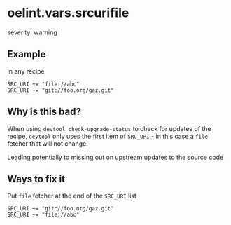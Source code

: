 # oelint.vars.srcurifile

severity: warning

## Example

In any recipe

```
SRC_URI += "file://abc"
SRC_URI += "git://foo.org/gaz.git"
```

## Why is this bad?

When using ``devtool check-upgrade-status`` to check for updates of the recipe, ``devtool`` only uses the
first item of ``SRC_URI`` - in this case a ``file`` fetcher that will not change.

Leading potentially to missing out on upstream updates to the source code

## Ways to fix it

Put ``file`` fetcher at the end of the ``SRC_URI`` list

```
SRC_URI += "git://foo.org/gaz.git"
SRC_URI += "file://abc"
```
